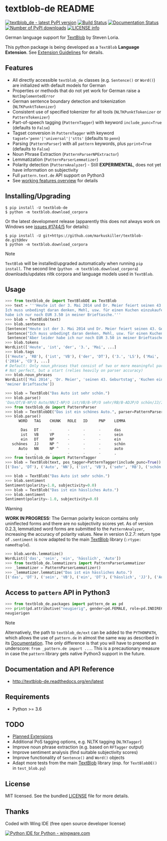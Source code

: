 textblob-de README
==================

[![textblob\_de - latest PyPI version](https://img.shields.io/pypi/v/textblob-de.svg)](https://pypi.python.org/pypi/textblob-de/)
[![Build Status](https://travis-ci.com/markuskiller/textblob-de.svg?branch=dev)](https://travis-ci.com/markuskiller/textblob-de)
[![Documentation Status](https://readthedocs.org/projects/textblob-de/badge/?version=latest)](https://textblob-de.readthedocs.io/en/latest/?badge=latest)
[![Number of PyPI downloads](https://img.shields.io/pypi/dm/textblob-de.svg)](https://pypi.python.org/pypi/textblob-de/)
[![LICENSE info](https://img.shields.io/github/license/markuskiller/textblob-de.svg)](http://choosealicense.com/licenses/mit/)

German language support for
[TextBlob](http://textblob.readthedocs.org/en/dev/) by Steven Loria.

This python package is being developed as a `TextBlob` **Language
Extension**. See [Extension
Guidelines](https://textblob.readthedocs.org/en/dev/contributing.html)
for details.

Features
--------

-   All directly accessible `textblob_de` classes (e.g. `Sentence()` or
    `Word()`) are initialized with default models for German
-   Properties or methods that do not yet work for German raise a
    `NotImplementedError`
-   German sentence boundary detection and tokenization
    (`NLTKPunktTokenizer`)
-   Consistent use of specified tokenizer for all tools
    (`NLTKPunktTokenizer` or `PatternTokenizer`)
-   Part-of-speech tagging (`PatternTagger`) with keyword
    `include_punc=True` (defaults to `False`)
-   Tagset conversion in `PatternTagger` with keyword
    `tagset='penn'|'universal'|'stts'` (defaults to `penn`)
-   Parsing (`PatternParser`) with all `pattern` keywords, plus
    `pprint=True` (defaults to `False`)
-   Noun Phrase Extraction (`PatternParserNPExtractor`)
-   Lemmatization (`PatternParserLemmatizer`)
-   Polarity detection (`PatternAnalyzer`) - Still **EXPERIMENTAL**,
    does not yet have information on subjectivity
-   Full `pattern.text.de` API support on Python3
-   See [working features
    overview](http://langui.ch/nlp/python/textblob-de-dev/) for details

Installing/Upgrading
--------------------

    $ pip install -U textblob-de
    $ python -m textblob.download_corpora

Or the latest development release (apparently this does not always work
on Windows see [issues \#1744/5](https://github.com/pypa/pip/pull/1745)
for details):

    $ pip install -U git+https://github.com/markuskiller/textblob-de.git@dev
    $ python -m textblob.download_corpora

Note

`TextBlob` will be installed/upgraded automatically when running
`pip install`. The second line (`python -m textblob.download_corpora`)
downloads/updates nltk corpora and language models used in `TextBlob`.

Usage
-----

``` python
>>> from textblob_de import TextBlobDE as TextBlob
>>> text = '''Heute ist der 3. Mai 2014 und Dr. Meier feiert seinen 43. Geburtstag. 
Ich muss unbedingt daran denken, Mehl, usw. für einen Kuchen einzukaufen. Aber leider 
habe ich nur noch EUR 3.50 in meiner Brieftasche.'''
>>> blob = TextBlob(text)
>>> blob.sentences
[Sentence("Heute ist der 3. Mai 2014 und Dr. Meier feiert seinen 43. Geburtstag."),
 Sentence("Ich muss unbedingt daran denken, Mehl, usw. für einen Kuchen einzukaufen."),
 Sentence("Aber leider habe ich nur noch EUR 3.50 in meiner Brieftasche.")]
>>> blob.tokens
WordList(['Heute', 'ist', 'der', '3.', 'Mai', ...]
>>> blob.tags
[('Heute', 'RB'), ('ist', 'VB'), ('der', 'DT'), ('3.', 'LS'), ('Mai', 'NN'), 
('2014', 'CD'), ...]
# Default: Only noun_phrases that consist of two or more meaningful parts are displayed.
# Not perfect, but a start (relies heavily on parser accuracy)
>>> blob.noun_phrases
WordList(['Mai 2014', 'Dr. Meier', 'seinen 43. Geburtstag', 'Kuchen einzukaufen', 
'meiner Brieftasche'])
```

``` python
>>> blob = TextBlob("Das Auto ist sehr schön.")
>>> blob.parse()
'Das/DT/B-NP/O Auto/NN/I-NP/O ist/VB/B-VP/O sehr/RB/B-ADJP/O schön/JJ/I-ADJP/O'
>>> from textblob_de import PatternParser
>>> blob = TextBlobDE("Das ist ein schönes Auto.", parser=PatternParser(pprint=True, lemmata=True))
>>> blob.parse()
      WORD   TAG    CHUNK   ROLE   ID     PNP    LEMMA   

       Das   DT     -       -      -      -      das     
       ist   VB     VP      -      -      -      sein    
       ein   DT     NP      -      -      -      ein     
   schönes   JJ     NP ^    -      -      -      schön   
      Auto   NN     NP ^    -      -      -      auto    
         .   .      -       -      -      -      .       
>>> from textblob_de import PatternTagger
>>> blob = TextBlob(text, pos_tagger=PatternTagger(include_punc=True))
[('Das', 'DT'), ('Auto', 'NN'), ('ist', 'VB'), ('sehr', 'RB'), ('schön', 'JJ'), ('.', '.')]
```

``` python
>>> blob = TextBlob("Das Auto ist sehr schön.")
>>> blob.sentiment
Sentiment(polarity=1.0, subjectivity=0.0)
>>> blob = TextBlob("Das ist ein hässliches Auto.")     
>>> blob.sentiment
Sentiment(polarity=-1.0, subjectivity=0.0)
```

Warning

**WORK IN PROGRESS:** The German polarity lexicon contains only
uninflected forms and there are no subjectivity scores yet. As of
version 0.2.3, lemmatized word forms are submitted to the
`PatternAnalyzer`, increasing the accuracy of polarity values. New in
version 0.2.7: return type of `.sentiment` is now adapted to the main
[TextBlob](http://textblob.readthedocs.org/en/dev/) library
(`:rtype: namedtuple`).

``` python
>>> blob.words.lemmatize()
WordList(['das', 'sein', 'ein', 'hässlich', 'Auto'])
>>> from textblob_de.lemmatizers import PatternParserLemmatizer
>>> _lemmatizer = PatternParserLemmatizer()
>>> _lemmatizer.lemmatize("Das ist ein hässliches Auto.")
[('das', 'DT'), ('sein', 'VB'), ('ein', 'DT'), ('hässlich', 'JJ'), ('Auto', 'NN')]
```

Access to `pattern` API in Python3
----------------------------------

``` python
>>> from textblob_de.packages import pattern_de as pd
>>> print(pd.attributive("neugierig", gender=pd.FEMALE, role=pd.INDIRECT, article="die"))
neugierigen
```

Note

Alternatively, the path to `textblob_de/ext` can be added to the
`PYTHONPATH`, which allows the use of `pattern.de` in almost the same
way as described in its
[Documentation](http://www.clips.ua.ac.be/pages/pattern-de). The only
difference is that you will have to prepend an underscore:
`from _pattern.de import ...`. This is a precautionary measure in case
the `pattern` library gets native Python3 support in the future.

Documentation and API Reference
-------------------------------

-   <http://textblob-de.readthedocs.org/en/latest>

Requirements
------------

-   Python &gt;= 3.6

TODO
----

-   [Planned
    Extensions](http://textblob-de.readthedocs.org/en/latest/extensions.html)
-   Additional PoS tagging options, e.g. NLTK tagging (`NLTKTagger`)
-   Improve noun phrase extraction (e.g. based on `RFTagger` output)
-   Improve sentiment analysis (find suitable subjectivity scores)
-   Improve functionality of `Sentence()` and `Word()` objects
-   Adapt more tests from the main
    [TextBlob](http://textblob.readthedocs.org/en/dev/) library (esp.
    for `TextBlobDE()` in `test_blob.py`)

License
-------

MIT licensed. See the bundled
[LICENSE](https://github.com/markuskiller/textblob-de/blob/master/LICENSE)
file for more details.

Thanks
------

Coded with Wing IDE (free open source developer license)

[![Python IDE for Python - wingware.com](https://wingware.com/images/wingware-logo-180x58.png)](https://wingware.com/store/free)
